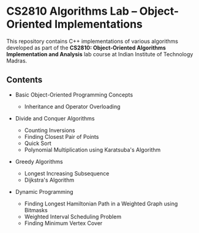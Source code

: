 # CS2810 Algorithms Lab – Object-Oriented Implementations

This repository contains C++ implementations of various algorithms developed as part of the **CS2810: Object-Oriented Algorithms Implementation and Analysis** lab course at Indian Institute of Technology Madras.

## Contents

- Basic Object-Oriented Programming Concepts  
  - Inheritance and Operator Overloading

- Divide and Conquer Algorithms  
  - Counting Inversions  
  - Finding Closest Pair of Points  
  - Quick Sort  
  - Polynomial Multiplication using Karatsuba's Algorithm

- Greedy Algorithms  
  - Longest Increasing Subsequence  
  - Dijkstra's Algorithm

- Dynamic Programming  
  - Finding Longest Hamiltonian Path in a Weighted Graph using Bitmasks  
  - Weighted Interval Scheduling Problem  
  - Finding Minimum Vertex Cover
